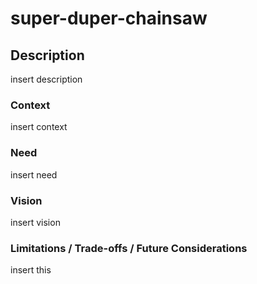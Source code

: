 # super-duper-chainsaw

## Description
insert description

### Context
insert context

### Need
insert need

### Vision
insert vision

### Limitations / Trade-offs / Future Considerations
insert this
